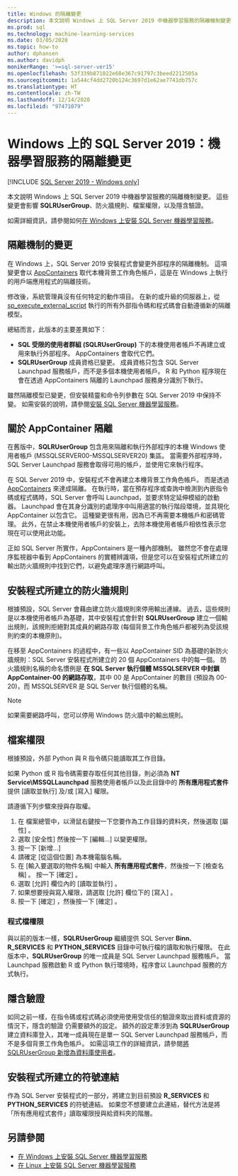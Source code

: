 ```yaml
---
title: Windows 的隔離變更
description: 本文說明 Windows 上 SQL Server 2019 中機器學習服務的隔離機制變更。 這些變更會影響 SQLRUserGroup、防火牆規則、檔案權限，以及隱含驗證。
ms.prod: sql
ms.technology: machine-learning-services
ms.date: 03/05/2020
ms.topic: how-to
author: dphansen
ms.author: davidph
monikerRange: '>=sql-server-ver15'
ms.openlocfilehash: 53f339b871022e68e367c91797c3beed2212505a
ms.sourcegitcommit: 1a544cf4dd2720b124c3697d1e62ae7741db757c
ms.translationtype: HT
ms.contentlocale: zh-TW
ms.lasthandoff: 12/14/2020
ms.locfileid: "97471079"
---
```

# <a name="sql-server-2019-on-windows-isolation-changes-for-machine-learning-services"></a>Windows 上的 SQL Server 2019：機器學習服務的隔離變更
[!INCLUDE [SQL Server 2019 - Windows only](../../includes/applies-to-version/sqlserver2019-windows-only.md)]

本文說明 Windows 上 SQL Server 2019 中機器學習服務的隔離機制變更。 這些變更會影響 **SQLRUserGroup**、防火牆規則、檔案權限，以及隱含驗證。

如需詳細資訊，請參閱如何[在 Windows 上安裝 SQL Server 機器學習服務](sql-machine-learning-services-windows-install.md)。

## <a name="changes-to-isolation-mechanism"></a>隔離機制的變更

在 Windows 上，SQL Server 2019 安裝程式會變更外部程序的隔離機制。 這項變更會以 [AppContainers](/windows/desktop/secauthz/appcontainer-isolation) 取代本機背景工作角色帳戶，這是在 Windows 上執行的用戶端應用程式的隔離技術。 

修改後，系統管理員沒有任何特定的動作項目。 在新的或升級的伺服器上，從 [sp_execute_external_script](../../relational-databases/system-stored-procedures/sp-execute-external-script-transact-sql.md) 執行的所有外部指令碼和程式碼會自動遵循新的隔離模型。 

總結而言，此版本的主要差異如下：

+ **SQL 受限的使用者群組 (SQLRUserGroup)** 下的本機使用者帳戶不再建立或用來執行外部程序。 AppContainers 會取代它們。
+ **SQLRUserGroup** 成員資格已變更。 成員資格只包含 SQL Server Launchpad 服務帳戶，而不是多個本機使用者帳戶。 R 和 Python 程序現在會在透過 AppContainers 隔離的 Launchpad 服務身分識別下執行。

雖然隔離模型已變更，但安裝精靈和命令列參數在 SQL Server 2019 中保持不變。 如需安裝的說明，請參閱[安裝 SQL Server 機器學習服務](sql-machine-learning-services-windows-install.md)。

## <a name="about-appcontainer-isolation"></a>關於 AppContainer 隔離

在舊版中，**SQLRUserGroup** 包含用來隔離和執行外部程序的本機 Windows 使用者帳戶 (MSSQLSERVER00-MSSQLSERVER20) 集區。 當需要外部程序時，SQL Server Launchpad 服務會取得可用的帳戶，並使用它來執行程序。 

在 SQL Server 2019 中，安裝程式不會再建立本機背景工作角色帳戶。 而是透過 [AppContainers](/windows/desktop/secauthz/appcontainer-isolation) 來達成隔離。 在執行時，當在預存程序或查詢中檢測到內嵌指令碼或程式碼時，SQL Server 會呼叫 Launchpad，並要求特定延伸模組的啟動器。 Launchpad 會在其身分識別的處理序中叫用適當的執行階段環境，並具現化 AppContainer 以包含它。 這種變更很有用，因為已不再需要本機帳戶和密碼管理。 此外，在禁止本機使用者帳戶的安裝上，去除本機使用者帳戶相依性表示您現在可以使用此功能。

正如 SQL Server 所實作，AppContainers 是一種內部機制。 雖然您不會在處理序監視器中看到 AppContainers 的實體辨識項，但是您可以在安裝程式所建立的輸出防火牆規則中找到它們，以避免處理序進行網路呼叫。

## <a name="firewall-rules-created-by-setup"></a>安裝程式所建立的防火牆規則

根據預設，SQL Server 會藉由建立防火牆規則來停用輸出連線。 過去，這些規則是以本機使用者帳戶為基礎，其中安裝程式會針對 **SQLRUserGroup** 建立一個輸出規則，該規則拒絕對其成員的網路存取 (每個背景工作角色帳戶都被列為受該規則約束的本機原則)。 

在移至 AppContainers 的過程中，有一些以 AppContainer SID 為基礎的新防火牆規則：SQL Server 安裝程式所建立的 20 個 AppContainers 中的每一個。 防火牆規則名稱的命名慣例是 **在 SQL Server 執行個體 MSSQLSERVER 中封鎖 AppContainer-00 的網路存取**，其中 00 是 AppContainer 的數目 (預設為 00-20)，而 MSSQLSERVER 是 SQL Server 執行個體的名稱。 

> [!Note]
> 如果需要網路呼叫，您可以停用 Windows 防火牆中的輸出規則。

<a name="file-permissions"></a>

## <a name="file-permissions"></a>檔案權限

根據預設，外部 Python 與 R 指令碼只能讀取其工作目錄。 

如果 Python 或 R 指令碼需要存取任何其他目錄，則必須為 **NT Service\MSSQLLaunchpad** 服務使用者帳戶以及此目錄中的 **所有應用程式套件** 提供 [讀取並執行]  及/或 [寫入]  權限。

請遵循下列步驟來授與存取權。

1. 在 檔案總管中，以滑鼠右鍵按一下您要作為工作目錄的資料夾，然後選取 [屬性]  。
1. 選取 [安全性]  然後按一下 [編輯...]  以變更權限。
1. 按一下 [新增...] 
1. 請確定 [從這個位置]  為本機電腦名稱。
1. 在 [輸入要選取的物件名稱]  中輸入 **所有應用程式套件**，然後按一下 [檢查名稱]  。 按一下 [確定]  。
1. 選取 [允許]  欄位內的 [讀取並執行]  。
1. 如果想要授與寫入權限，請選取 [允許]  欄位下的 [寫入]  。
1. 按一下 [確定]  ，然後按一下 [確定]  。

### <a name="program-file-permissions"></a>程式檔權限

與以前的版本一樣，**SQLRUserGroup** 繼續提供 SQL Server **Binn**、**R_SERVICES** 和 **PYTHON_SERVICES** 目錄中可執行檔的讀取和執行權限。 在此版本中，**SQLRUserGroup** 的唯一成員是 SQL Server Launchpad 服務帳戶。  當 Launchpad 服務啟動 R 或 Python 執行環境時，程序會以 Launchpad 服務的方式執行。

## <a name="implied-authentication"></a>隱含驗證

如同之前一樣，在指令碼或程式碼必須使用使用受信任的驗證來取出資料或資源的情況下，隱含的驗證  仍需要額外的設定。 額外的設定牽涉到為 **SQLRUserGroup** 建立資料庫登入，其唯一成員現在是單一 SQL Server Launchpad 服務帳戶，而不是多個背景工作角色帳戶。 如需這項工作的詳細資訊，請參閱[將 SQLRUserGroup 新增為資料庫使用者](../security/create-a-login-for-sqlrusergroup.md)。


## <a name="symbolic-link-created-by-setup"></a>安裝程式所建立的符號連結

作為 SQL Server 安裝程式的一部分，將建立到目前預設 **R_SERVICES** 和 **PYTHON_SERVICES** 的符號連結。 如果您不想要建立此連結，替代方法是將「所有應用程式套件」讀取權限授與給資料夾的階層。


## <a name="see-also"></a>另請參閱

+ [在 Windows 上安裝 SQL Server 機器學習服務](sql-machine-learning-services-windows-install.md)
+ [在 Linux 上安裝 SQL Server 機器學習服務](../../linux/sql-server-linux-setup-machine-learning.md)